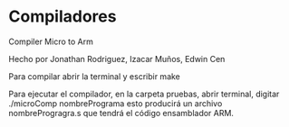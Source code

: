 # Compiladores
Compiler Micro to Arm 

Hecho por  Jonathan Rodriguez, Izacar Muños, Edwin Cen 

Para compilar abrir la terminal y escribir make

Para ejecutar el compilador, en la carpeta pruebas, abrir terminal,
digitar ./microComp nombrePrograma 
esto producirá un archivo nombreProgragra.s que tendrá el código ensamblador ARM.
